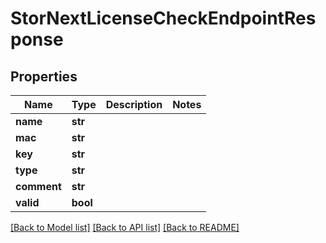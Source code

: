 # StorNextLicenseCheckEndpointResponse


## Properties

Name | Type | Description | Notes
------------ | ------------- | ------------- | -------------
**name** | **str** |  | 
**mac** | **str** |  | 
**key** | **str** |  | 
**type** | **str** |  | 
**comment** | **str** |  | 
**valid** | **bool** |  | 

[[Back to Model list]](../README.md#models) [[Back to API list]](../README.md#api-endpoints) [[Back to README]](../README.md)


